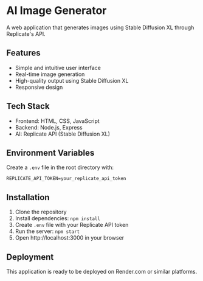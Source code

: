 # AI Image Generator

A web application that generates images using Stable Diffusion XL through Replicate's API.

## Features
- Simple and intuitive user interface
- Real-time image generation
- High-quality output using Stable Diffusion XL
- Responsive design

## Tech Stack
- Frontend: HTML, CSS, JavaScript
- Backend: Node.js, Express
- AI: Replicate API (Stable Diffusion XL)

## Environment Variables
Create a `.env` file in the root directory with:
```
REPLICATE_API_TOKEN=your_replicate_api_token
```

## Installation
1. Clone the repository
2. Install dependencies: `npm install`
3. Create `.env` file with your Replicate API token
4. Run the server: `npm start`
5. Open http://localhost:3000 in your browser

## Deployment
This application is ready to be deployed on Render.com or similar platforms.
